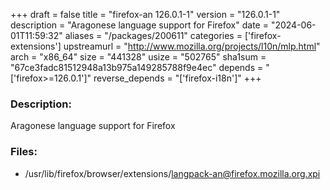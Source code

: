 +++
draft = false
title = "firefox-an 126.0.1-1"
version = "126.0.1-1"
description = "Aragonese language support for Firefox"
date = "2024-06-01T11:59:32"
aliases = "/packages/200611"
categories = ['firefox-extensions']
upstreamurl = "http://www.mozilla.org/projects/l10n/mlp.html"
arch = "x86_64"
size = "441328"
usize = "502765"
sha1sum = "67ce3fadc81512948a13b975a149285788f9e4ec"
depends = "['firefox>=126.0.1']"
reverse_depends = "['firefox-i18n']"
+++
### Description: 
Aragonese language support for Firefox

### Files: 
* /usr/lib/firefox/browser/extensions/langpack-an@firefox.mozilla.org.xpi
